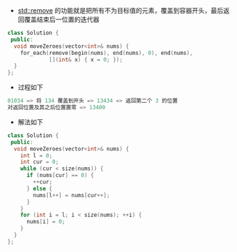 * [std::remove](https://en.cppreference.com/w/cpp/io/c/remove) 的功能就是把所有不为目标值的元素，覆盖到容器开头，最后返回覆盖结束后一位置的迭代器

```cpp
class Solution {
 public:
  void moveZeroes(vector<int>& nums) {
    for_each(remove(begin(nums), end(nums), 0), end(nums),
             [](int& x) { x = 0; });
  }
};
```

* 过程如下

```cpp
01034 => 将 134 覆盖到开头 => 13434 => 返回第二个 3 的位置
对返回位置及其之后位置置零 => 13400
```

* 解法如下

```cpp
class Solution {
 public:
  void moveZeroes(vector<int>& nums) {
    int l = 0;
    int cur = 0;
    while (cur < size(nums)) {
      if (nums[cur] == 0) {
        ++cur;
      } else {
        nums[l++] = nums[cur++];
      }
    }
    for (int i = l; i < size(nums); ++i) {
      nums[i] = 0;
    }
  }
};
```
